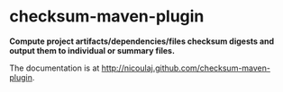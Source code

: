 checksum-maven-plugin
=====================

**Compute project artifacts/dependencies/files checksum digests and output them to individual or summary files.**

The documentation is at <http://nicoulaj.github.com/checksum-maven-plugin>.
